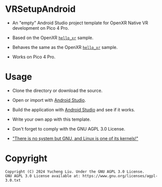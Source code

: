 # VRSetupAndroid

- An "empty" Android Studio project template for OpenXR Native VR development on Pico 4 Pro.

- Based on the OpenXR [`hello_xr`](https://github.com/KhronosGroup/OpenXR-SDK-Source) sample.

- Behaves the same as the OpenXR [`hello_xr`](https://github.com/KhronosGroup/OpenXR-SDK-Source) sample.

- Works on Pico 4 Pro.

# Usage

- Clone the directory or download the source.

- Open or import with [Android Studio](https://developer.android.com/studio).

- Build the application with [Android Studio](https://developer.android.com/studio) and see if it works.

- Write your own app with this template.

- Don't forget to comply with the GNU AGPL 3.0 License.

- ["There is no system but GNU, and Linux is one of its kernels!"](https://www.gnu.org/fun/humor.html)

# Copyright

```
Copyright (C) 2024 Yucheng Liu. Under the GNU AGPL 3.0 License.
GNU AGPL 3.0 License available at: https://www.gnu.org/licenses/agpl-3.0.txt
```
